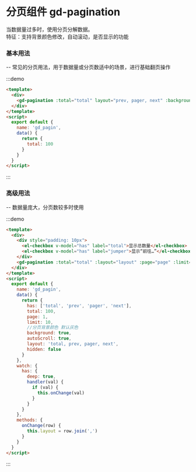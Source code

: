 # 分页组件 gd-pagination

当数据量过多时，使用分页分解数据。  
特征：支持背景颜色修改，自动滚动，是否显示的功能

### 基本用法

-- 常见的分页用法，用于数据量或分页数适中的场景，进行基础翻页操作

:::demo

```html
<template>
  <div>
    <gd-pagination :total="total" layout="prev, pager, next" :background="false" />
  </div>
</template>
<script>
  export default {
    name: 'gd_pagin',
    data() {
      return {
        total: 100
      }
    }
  }
</script>
```

:::

### 高级用法

-- 数据量庞大，分页数较多时使用

:::demo

```html
<template>
  <div>
    <div style="padding: 10px">
      <el-checkbox v-model="has" label="total">显示总数量</el-checkbox>
      <el-checkbox v-model="has" label="jumper">显示“前往…”</el-checkbox>
    </div>
    <gd-pagination :total="total" :layout="layout" :page="page" :limit="limit" :background="background" :autoScroll="autoScroll" :hidden="hidden" />
  </div>
</template>
<script>
  export default {
    name: 'gd_pagin',
    data() {
      return {
        has: ['total', 'prev', 'pager', 'next'],
        total: 100,
        page: 1,
        limit: 10,
        //分页背景颜色 默认灰色
        background: true,
        autoScroll: true,
        layout: 'total, prev, pager, next',
        hidden: false
      }
    },
    watch: {
      has: {
        deep: true,
        handler(val) {
          if (val) {
            this.onChange(val)
          }
        }
      }
    },
    methods: {
      onChange(row) {
        this.layout = row.join(',')
      }
    }
  }
</script>
```

:::

#####

<mdtable mdname='pagination'></mdtable>

